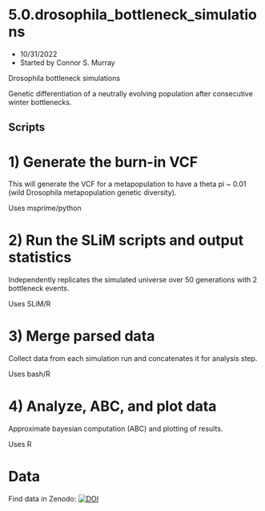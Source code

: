 # 5.0.drosophila_bottleneck_simulations
* 10/31/2022
* Started by Connor S. Murray

Drosophila bottleneck simulations

Genetic differentiation of a neutrally evolving population after consecutive winter bottlenecks.

## Scripts
# 1) Generate the burn-in VCF

This will generate the VCF for a metapopulation to have a theta pi ~ 0.01 (wild Drosophila metapopulation genetic diversity).

Uses msprime/python

# 2) Run the SLiM scripts and output statistics

Independently replicates the simulated universe over 50 generations with 2 bottleneck events.

Uses SLiM/R

# 3) Merge parsed data

Collect data from each simulation run and concatenates it for analysis step.

Uses bash/R

# 4) Analyze, ABC, and plot data

Approximate bayesian computation (ABC) and plotting of results.

Uses R

# Data
Find data in Zenodo: [![DOI](https://zenodo.org/badge/DOI/10.5281/zenodo.7271502.svg)](https://doi.org/10.5281/zenodo.7271502)
